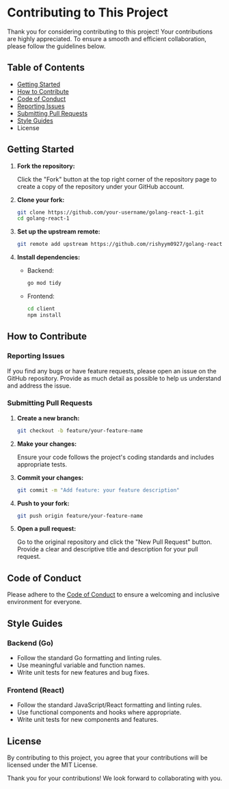 # Contributing to This Project

Thank you for considering contributing to this project! Your contributions are highly appreciated. To ensure a smooth and efficient collaboration, please follow the guidelines below.

## Table of Contents

- [Getting Started](#getting-started)
- [How to Contribute](#how-to-contribute)
- [Code of Conduct](#code-of-conduct)
- [Reporting Issues](#reporting-issues)
- [Submitting Pull Requests](#submitting-pull-requests)
- [Style Guides](#style-guides)
- License

## Getting Started

1. **Fork the repository:**

   Click the "Fork" button at the top right corner of the repository page to create a copy of the repository under your GitHub account.

2. **Clone your fork:**

   ```sh
   git clone https://github.com/your-username/golang-react-1.git
   cd golang-react-1
   ```

3. **Set up the upstream remote:**

   ```sh
   git remote add upstream https://github.com/rishyym0927/golang-react-1.git
   ```

4. **Install dependencies:**

   - Backend:

     ```sh
     go mod tidy
     ```

   - Frontend:

     ```sh
     cd client
     npm install
     ```

## How to Contribute

### Reporting Issues

If you find any bugs or have feature requests, please open an issue on the GitHub repository. Provide as much detail as possible to help us understand and address the issue.

### Submitting Pull Requests

1. **Create a new branch:**

   ```sh
   git checkout -b feature/your-feature-name
   ```

2. **Make your changes:**

   Ensure your code follows the project's coding standards and includes appropriate tests.

3. **Commit your changes:**

   ```sh
   git commit -m "Add feature: your feature description"
   ```

4. **Push to your fork:**

   ```sh
   git push origin feature/your-feature-name
   ```

5. **Open a pull request:**

   Go to the original repository and click the "New Pull Request" button. Provide a clear and descriptive title and description for your pull request.

## Code of Conduct

Please adhere to the [Code of Conduct](CODE_OF_CONDUCT.md) to ensure a welcoming and inclusive environment for everyone.

## Style Guides

### Backend (Go)

- Follow the standard Go formatting and linting rules.
- Use meaningful variable and function names.
- Write unit tests for new features and bug fixes.

### Frontend (React)

- Follow the standard JavaScript/React formatting and linting rules.
- Use functional components and hooks where appropriate.
- Write unit tests for new components and features.

## License

By contributing to this project, you agree that your contributions will be licensed under the MIT License.

Thank you for your contributions! We look forward to collaborating with you.
